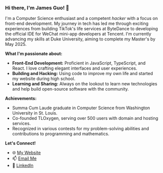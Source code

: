 ### Hi there, I'm James Guo! 👋

I'm a Computer Science enthusiast and a competent _hacker_ with a focus on front-end development. My journey in tech has led me through exciting experiences from building TikTok's life services at ByteDance to developing the official IDE for WeChat mini-app developers at Tencent. I'm currently advancing my skills at Duke University, aiming to complete my Master's by May 2025.

**What I'm passionate about:**
- **Front-End Development:** Proficient in JavaScript, TypeScript, and React. I love crafting elegant interfaces and user experiences.
- **Building and Hacking:** Using code to improve my own life and started my website during high school.
- **Learning and Sharing:** Always on the lookout to learn new technologies and help build open-source software with the community.

**Achievements:**
- Summa Cum Laude graduate in Computer Science from Washington University in St. Louis.
- Co-founded TLOxygen, serving over 500 users with domain and hosting services.
- Recognized in various contests for my problem-solving abilities and contributions to programming and mathematics.

**Let's Connect!**
- 🌐 [My Website](https://www.ze3kr.com)
- 📫 [Email Me](mailto:i@ze3kr.com)
- 💼 [LinkedIn](https://www.linkedin.com/in/ze3kr/)
